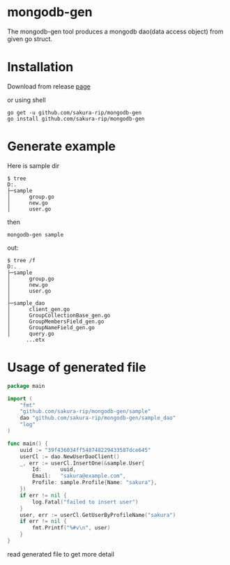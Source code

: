 # mongodb-gen

The mongodb-gen tool produces a mongodb dao(data access object) from given go struct.

# Installation

Download from release [page](https://github.com/sakura-rip/mongodb-gen/releases)

or using shell

```shell
go get -u github.com/sakura-rip/mongodb-gen
go install github.com/sakura-rip/mongodb-gen
```

# Generate example

Here is sample dir

```shell
$ tree
D:.
├─sample  
│      group.go  
│      new.go  
│      user.go  
```

then

```shell
mongodb-gen sample
```

out:

```shell
$ tree /f
D:.
├─sample
│      group.go
│      new.go
│      user.go
│
├─sample_dao
│      client_gen.go
│      GroupCollectionBase_gen.go
│      GroupMembersField_gen.go
│      GroupNameField_gen.go
│      query.go
      ...etx
```

# Usage of generated file

```go
package main

import (
	"fmt"
	"github.com/sakura-rip/mongodb-gen/sample"
	dao "github.com/sakura-rip/mongodb-gen/sample_dao"
	"log"
)

func main() {
	uuid := "39f436034ff548748229433587dce645"
	userCl := dao.NewUserDaoClient()
	_, err := userCl.InsertOne(&sample.User{
		Id:      uuid,
		Email:   "sakura@example.com",
		Profile: sample.Profile{Name: "sakura"},
	})
	if err != nil {
		log.Fatal("failed to insert user")
	}
	user, err := userCl.GetUserByProfileName("sakura")
	if err != nil {
		fmt.Printf("%#v\n", user)
	}
}
```

read generated file to get more detail